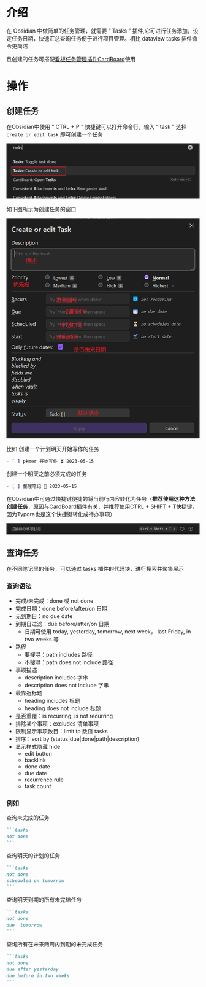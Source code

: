 # 介绍

在 Obsidian 中做简单的任务管理，就需要 “ Tasks ” 插件,它可进行任务添加，设定任务日期，快速汇总查询任务便于进行项目管理。相比 dataview tasks 插件命令更简洁

且创建的任务可搭配[看板任务管理插件CardBoard](Obsidian看板任务管理插件CardBoard.md)使用

# 操作

## 创建任务

在Obsidian中使用 “ CTRL + P ” 快捷键可以打开命令行，输入 “ task ” 选择 `create or edit task` 即可创建一个任务

![image-20240626094652772](assets/image-20240626094652772.png)

如下图所示为创建任务的窗口

![image-20240626094820362](assets/image-20240626094820362.png)

比如 创建一个计划明天开始写作的任务

```markdown
- [ ] pkmer 开始写作 ⏳ 2023-05-15
```

创建一个明天之前必须完成的任务

```Markdown
- [ ] 整理笔记 📅 2023-05-15
```

在Obsidian中可通过快捷键便捷的将当前行内容转化为任务（**推荐使用这种方法创建任务**，原因与[CardBoard插件](Obsidian看板任务管理插件CardBoard.md#与Tasks插件配合说明)有关，并推荐使用CTRL + SHIFT + T快捷键，因为Typora也是这个快捷键转化成待办事项）

![image-20240626095124664](assets/image-20240626095124664.png)

## 查询任务

在不同笔记里的任务，可以通过 tasks 插件的代码块，进行搜索并聚集展示

### 查询语法

- 完成/未完成：done 或 not done
- 完成日期：done before/after/on 日期
- 无到期日：no due date
- 到期日过滤：due before/after/on 日期
    - 日期可使用 today, yesterday, tomorrow, next week， last Friday, in two weeks 等
- 路径
    - 要搜寻：path includes 路径
    - 不搜寻：path does not include 路径
- 事项描述
    - description includes 字串
    - description does not include 字串
- 最靠近标题
    - heading includes 标题
    - heading does not include 标题
- 是否重覆：is recurring, is not recurring
- 排除某个事项：excludes 清单事项
- 限制显示事项数目：limit to 数值 tasks
- 排序：sort by (status|due|done|path|description)
- 显示样式隐藏 hide
    - edit button
    - backlink
    - done date
    - due date
    - recurrence rule
    - task count

### 例如

查询未完成的任务

~~~Markdown
```tasks
not done
```
~~~

查询明天的计划的任务

~~~markdown
```tasks
not done
scheduled on tomorrow
```
~~~

查询明天到期的所有未完结任务

~~~markdown
```tasks
not done
due  tomorrow
```
~~~

查询所有在未来两周内到期的未完成任务

~~~markdown
```tasks
not done
due after yesterday
due before in two weeks
```
~~~

